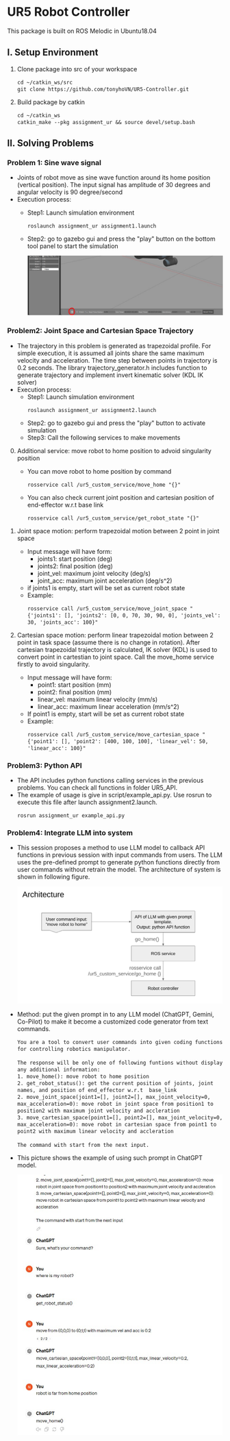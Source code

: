 # UR5 Robot Controller
This package is built on ROS Melodic in Ubuntu18.04

## I. Setup Environment
1. Clone package into src of your workspace
    ```
    cd ~/catkin_ws/src
    git clone https://github.com/tonyhoVN/UR5-Controller.git
    ```
2. Build package by catkin
    ```
    cd ~/catkin_ws
    catkin_make --pkg assignment_ur && source devel/setup.bash
    ```

## II. Solving Problems 

### Problem 1: Sine wave signal
- Joints of robot move as sine wave function around its home position (vertical position). The input signal has amplitude of 30 degrees and angular velocity is 90 degree/second  
- Execution process:
    - Step1: Launch simulation environment
        ```
        roslaunch assignment_ur assignment1.launch
        ```
    - Step2: go to gazebo gui and press the "play" button on the bottom tool panel to start the simulation
        
        ![Image Description](image/gazebo_gui.jpg)

### Problem2: Joint Space and Cartesian Space Trajectory 
- The trajectory in this problem is generated as trapezoidal profile. For simple execution, it is assumed all joints share the same maximum velocity and acceleration. The time step between points in trajectory is 0.2 seconds. The library trajectory_generator.h includes function to generate trajectory and implement invert kinematic solver (KDL IK solver) 
- Execution process:
    - Step1: Launch simulation environment
        ```
        roslaunch assignment_ur assignment2.launch
        ```
    - Step2: go to gazebo gui and press the "play" button to activate simulation
    - Step3: Call the following services to make movements

0. Additional service: move robot to home position to advoid singularity position 
    * You can move robot to home position by command
        ```
        rosservice call /ur5_custom_service/move_home "{}"
        ```
    * You can also check current joint position and cartesian position of end-effector w.r.t base link
        ```
        rosservice call /ur5_custom_service/get_robot_state "{}"
        ```

1. Joint space motion: perform trapezoidal motion between 2 point in joint space 
    * Input message will have form:    
        * joints1: start position (deg)  
        * joints2: final position (deg)
        * joint_vel: maximum joint velocity (deg/s)
        * joint_acc: maximum joint acceleration (deg/s^2)
    * if joints1 is empty, start will be set as current robot state 
    * Example:
        ```
        rosservice call /ur5_custom_service/move_joint_space "{'joints1': [], 'joints2': [0, 0, 70, 30, 90, 0], 'joints_vel': 30, 'joints_acc': 100}"
        ```

2. Cartesian space motion: perform linear trapezoidal motion between 2 point in task space (assume there is no change in rotation). After cartesian trapezoidal trajectory is calculated, IK solver (KDL) is used to convert point in cartestian to joint space. Call the move_home service firstly to avoid singularity.
    * Input message will have form:    
        * point1: start position (mm)  
        * point2: final position (mm)
        * linear_vel: maximum linear velocity (mm/s)
        * linear_acc: maximum linear acceleration (mm/s^2)
    * If point1 is empty, start will be set as current robot state 
    * Example:
        ```
        rosservice call /ur5_custom_service/move_cartesian_space "{'point1': [], 'point2': [400, 100, 100], 'linear_vel': 50, 'linear_acc': 100}"
        ```

### Problem3: Python API 
- The API includes python functions calling services in the previous problems. You can check all functions in folder UR5_API. 
- The example of usage is give in script/example_api.py. Use rosrun to execute this file after launch assignment2.launch. 
    ```
    rosrun assignment_ur example_api.py
    ```

### Problem4: Integrate LLM into system 
- This session proposes a method to use LLM model to callback API functions in previous session with input commands from users. The LLM uses the pre-defined prompt to generate python functions directly from user commands without retrain the model. The architecture of system is shown in following figure.
    
    ![Image Description](image/architecture.png)

- Method: put the given prompt in to any LLM model (ChatGPT, Gemini, Co-Pilot) to make it become a customized code generator from text commands. 
    ```
    You are a tool to convert user commands into given coding functions for controlling robotics manipulator. 

    The response will be only one of following funtions without display any additional information:
    1. move_home(): move robot to home position 
    2. get_robot_status(): get the current position of joints, joint names, and position of end_effector w.r.t  base_link
    2. move_joint_space(joint1=[], joint2=[], max_joint_velocity=0, max_acceleration=0): move robot in joint space from position1 to position2 with maximum joint velocity and accleration
    3. move_cartesian_space(point1=[], point2=[], max_joint_velocity=0, max_acceleration=0): move robot in cartesian space from point1 to point2 with maximum linear velocity and accleration

    The command with start from the next input.
    ```
- This picture shows the example of using such prompt in ChatGPT model.
    
    ![Image Description](image/chatgpt_example.jpg)